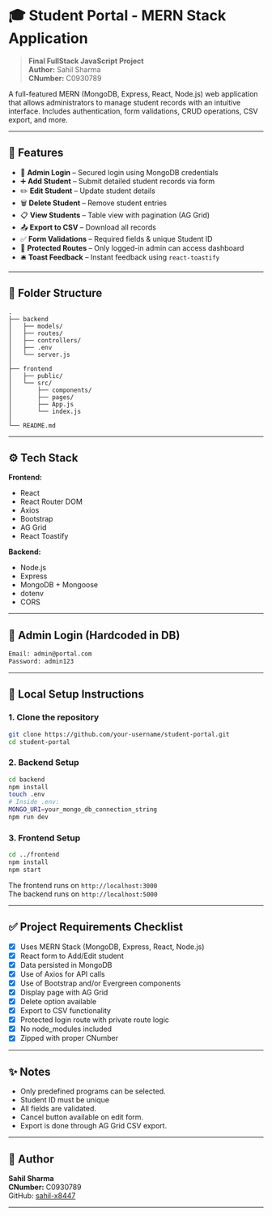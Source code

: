 # 🎓 Student Portal - MERN Stack Application

> **Final FullStack JavaScript Project**  
> **Author:** Sahil Sharma  
> **CNumber:** C0930789

A full-featured MERN (MongoDB, Express, React, Node.js) web application that allows administrators to manage student records with an intuitive interface. Includes authentication, form validations, CRUD operations, CSV export, and more.

---

## 🚀 Features

- 🔐 **Admin Login** – Secured login using MongoDB credentials  
- ➕ **Add Student** – Submit detailed student records via form  
- ✏️ **Edit Student** – Update student details  
- 🗑 **Delete Student** – Remove student entries  
- 📋 **View Students** – Table view with pagination (AG Grid)  
- 📤 **Export to CSV** – Download all records  
- ✅ **Form Validations** – Required fields & unique Student ID  
- 🔁 **Protected Routes** – Only logged-in admin can access dashboard  
- 🛎️ **Toast Feedback** – Instant feedback using `react-toastify`

---

## 📁 Folder Structure

```
.
├── backend
│   ├── models/
│   ├── routes/
│   ├── controllers/
│   ├── .env
│   └── server.js
│
├── frontend
│   ├── public/
│   └── src/
│       ├── components/
│       ├── pages/
│       ├── App.js
│       └── index.js
│
└── README.md
```

---

## ⚙️ Tech Stack

**Frontend:**
- React
- React Router DOM
- Axios
- Bootstrap
- AG Grid
- React Toastify

**Backend:**
- Node.js
- Express
- MongoDB + Mongoose
- dotenv
- CORS

---

## 🔐 Admin Login (Hardcoded in DB)

```bash
Email: admin@portal.com
Password: admin123
```

---

## 🧪 Local Setup Instructions

### 1. Clone the repository
```bash
git clone https://github.com/your-username/student-portal.git
cd student-portal
```

### 2. Backend Setup
```bash
cd backend
npm install
touch .env
# Inside .env:
MONGO_URI=your_mongo_db_connection_string
npm run dev
```

### 3. Frontend Setup
```bash
cd ../frontend
npm install
npm start
```

The frontend runs on `http://localhost:3000`  
The backend runs on `http://localhost:5000`

---

## ✅ Project Requirements Checklist

- [x] Uses MERN Stack (MongoDB, Express, React, Node.js)
- [x] React form to Add/Edit student
- [x] Data persisted in MongoDB
- [x] Use of Axios for API calls
- [x] Use of Bootstrap and/or Evergreen components
- [x] Display page with AG Grid
- [x] Delete option available
- [x] Export to CSV functionality
- [x] Protected login route with private route logic
- [x] No node_modules included
- [x] Zipped with proper CNumber

---

## ✨ Notes

- Only predefined programs can be selected.
- Student ID must be unique
- All fields are validated.
- Cancel button available on edit form.
- Export is done through AG Grid CSV export.

----

## 👤 Author

**Sahil Sharma**  
**CNumber:** C0930789  
GitHub: [sahil-x8447](https://github.com/sahil-x8447)

---
